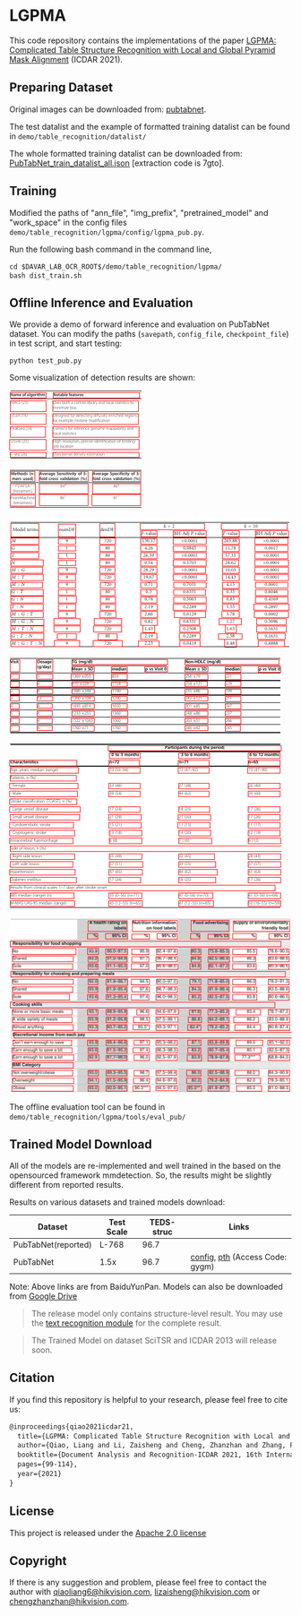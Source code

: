 # LGPMA

This code repository contains the implementations of the paper [LGPMA: Complicated Table Structure Recognition with Local and Global Pyramid Mask Alignment](https://arxiv.org/pdf/2105.06224.pdf) (ICDAR 2021).


## Preparing Dataset
Original images can be downloaded from: [pubtabnet](https://developer.ibm.com/exchanges/data/all/pubtabnet/).

The test datalist and the example of formatted training datalist can be found in `demo/table_recognition/datalist/`

The whole formatted training datalist can be downloaded from: [PubTabNet_train_datalist_all.json](https://pan.baidu.com/s/1ubUre07SybTml9UF6wyZ-A) [extraction code is 7gto].

## Training
Modified the paths of "ann_file", "img_prefix", "pretrained_model" and "work_space" in the config files `demo/table_recognition/lgpma/config/lgpma_pub.py`.

Run the following bash command in the command line,
``` shell
cd $DAVAR_LAB_OCR_ROOT$/demo/table_recognition/lgpma/
bash dist_train.sh
```

## Offline Inference and Evaluation
We provide a demo of forward inference and evaluation on PubTabNet dataset. You can modify the paths (`savepath`, `config_file`, `checkpoint_file`) in test script, and start testing:

``` shell
python test_pub.py 
```

Some visualization of detection results are shown:

![./vis/PMC2871264_002_00.png](./vis/PMC2871264_002_00.png)

![./vis/PMC3160368_005_00.png](./vis/PMC3160368_005_00.png)

![./vis/PMC3250619_005_01.png](./vis/PMC3250619_005_01.png)

![./vis/PMC3551656_004_00.png](./vis/PMC3551656_004_00.png)

![./vis/PMC3568059_003_00.png](./vis/PMC3568059_003_00.png)

![./vis/PMC3824233_004_00.png](./vis/PMC3824233_004_00.png)

The offline evaluation tool can be found in `demo/table_recognition/lgpma/tools/eval_pub/`

## Trained Model Download
All of the models are re-implemented and well trained in the based on the opensourced framework mmdetection. So, the results might be slightly different from reported results.

Results on various datasets and trained models download:

| Dataset                | Test Scale     | TEDS-struc| Links |
|-----------------------|----------------|-----------|----------------------|
| PubTabNet(reported)    | L-768| 96.7      |                   |    |
| PubTabNet             | 1.5x    | 96.7      | [config](configs/lgpma_pub.py), [pth](https://pan.baidu.com/s/1Z-1gMaiJWbpyn09Biq5YXg ) (Access Code: gygm)| 

Note: Above links are from BaiduYunPan. Models can also be downloaded from [Google Drive](https://drive.google.com/drive/folders/1Ik3KCiSATgOlCK4P5TXnbIMBZDOxrv4V?usp=sharing)

> The release model only contains structure-level result. You may use the [text recognition module](../../text_recognition) for the complete result.

> The Trained Model on dataset SciTSR and ICDAR 2013 will release soon.

## Citation

If you find this repository is helpful to your research, please feel free to cite us:

``` markdown
@inproceedings{qiao2021icdar21,
  title={LGPMA: Complicated Table Structure Recognition with Local and Global Pyramid Mask Alignment},
  author={Qiao, Liang and Li, Zaisheng and Cheng, Zhanzhan and Zhang, Peng and Pu, Shiliang and Niu, Yi and Ren, Wenqi and Tan, Wenming and Wu, Fei},
  booktitle={Document Analysis and Recognition-ICDAR 2021, 16th International Conference, Lausanne, Switzerland, September 5–10, 2021, Proceedings, Part I},
  pages={99-114},
  year={2021}
}
```
## License
This project is released under the [Apache 2.0 license](../../../davar_ocr/LICENSE)

## Copyright
If there is any suggestion and problem, please feel free to contact the author with qiaoliang6@hikvision.com, lizaisheng@hikvision.com or chengzhanzhan@hikvision.com.
